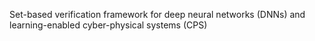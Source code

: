 Set-based verification framework for deep neural networks (DNNs) and learning-enabled cyber-physical systems (CPS)